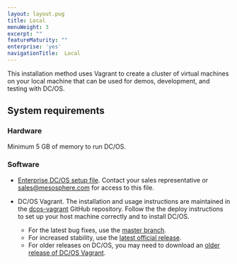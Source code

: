 ```yaml
---
layout: layout.pug
title: Local
menuWeight: 3
excerpt: ""
featureMaturity: ""
enterprise: 'yes'
navigationTitle:  Local
---
```






This installation method uses Vagrant to create a cluster of virtual machines on your local machine that can be used for demos, development, and testing with DC/OS.

## System requirements

### Hardware
Minimum 5 GB of memory to run DC/OS.

### Software
- [Enterprise DC/OS setup file](https://support.mesosphere.com/hc/en-us/articles/213198586-Mesosphere-Enterprise-DC-OS-Downloads). Contact your sales representative or <a href="mailto:sales@mesosphere.com">sales@mesosphere.com</a> for access to this file.
- DC/OS Vagrant. The installation and usage instructions are maintained in the [dcos-vagrant](https://github.com/dcos/dcos-vagrant/) GitHub repository. Follow the the deploy instructions to set up your host machine correctly and to install DC/OS.

    - For the latest bug fixes, use the [master branch](https://github.com/dcos/dcos-vagrant/).
    - For increased stability, use the [latest official release](https://github.com/dcos/dcos-vagrant/releases/docs/1.8/).
    - For older releases on DC/OS, you may need to download an [older release of DC/OS Vagrant](https://github.com/dcos/dcos-vagrant/releases/).


